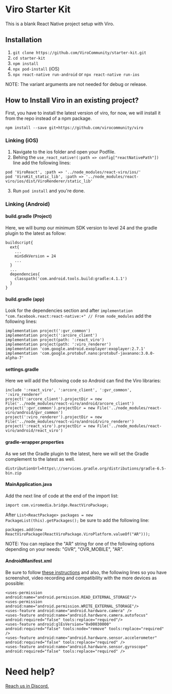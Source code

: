 # Viro Starter Kit

This is a blank React Native project setup with Viro.

## Installation

1. `git clone https://github.com/ViroCommunity/starter-kit.git`
2. `cd starter-kit`
3. `npm install`
4. `npx pod-install` (iOS)
5. `npx react-native run-android` or `npx react-native run-ios`

NOTE: The variant arguments are not needed for debug or release.

## How to Install Viro in an existing project?

First, you have to install the latest version of viro, for now, we will install it from the repo instead of a npm package.

`npm install --save git+https://github.com/virocommunity/viro`

### Linking (iOS)

1. Navigate to the ios folder and open your Podfile.
2. Behing the `use_react_native!(:path => config["reactNativePath"])` line add the following lines:

```
pod 'ViroReact', :path => '../node_modules/react-viro/ios/'
pod 'ViroKit_static_lib', :path => '../node_modules/react-viro/ios/dist/ViroRenderer/static_lib'
```

3. Run `pod install` and you're done.

### Linking (Android)
#### build.gradle (Project)
Here, we will bump our minimum SDK version to level 24 and the gradle plugin to the latest as follow:
```
buildscript{
  ext{
    ...
    minSdkVersion = 24
    ...
  }
  ...
  dependencies{
    classpath('com.android.tools.build:gradle:4.1.1')
  }
}
```

#### build.gradle (app)
Look for the dependencies section and after `implementation "com.facebook.react:react-native:+" // From node_modules` add the following lines:

```
implementation project(':gvr_common')
implementation project(':arcore_client')
implementation project(path: ':react_viro')
implementation project(path: ':viro_renderer')
implementation 'com.google.android.exoplayer:exoplayer:2.7.1'
implementation 'com.google.protobuf.nano:protobuf-javanano:3.0.0-alpha-7'
```

#### settings.gradle
Here we will add the following code so Android can find the Viro libraries:

```
include ':react_viro', ':arcore_client', ':gvr_common', ':viro_renderer'
project(':arcore_client').projectDir = new File('../node_modules/react-viro/android/arcore_client')
project(':gvr_common').projectDir = new File('../node_modules/react-viro/android/gvr_common')
project(':viro_renderer').projectDir = new File('../node_modules/react-viro/android/viro_renderer')
project(':react_viro').projectDir = new File('../node_modules/react-viro/android/react_viro')
```

#### gradle-wrapper.properties
As we set the Gradle plugin to the latest, here we will set the Gradle complement to the latest as well.

`distributionUrl=https\://services.gradle.org/distributions/gradle-6.5-bin.zip`

#### MainApplication.java
Add the next line of code at the end of the import list:

`import com.viromedia.bridge.ReactViroPackage;`

After `List<ReactPackage> packages = new PackageList(this).getPackages();` be sure to add the following line:

`packages.add(new ReactViroPackage(ReactViroPackage.ViroPlatform.valueOf("AR")));`

NOTE: You can replace the "AR" string for one of the following options depending on your needs:
"GVR", "OVR_MOBILE", "AR".

#### AndroidManifest.xml
Be sure to follow [these instructions](https://docs.viromedia.com/docs/integrating-existing-projects-android#updating-your-androidmanifestxml) and also, the following lines so you have screenshot, video recording and compatibility with the more devices as possible:

```
<uses-permission android:name="android.permission.READ_EXTERNAL_STORAGE"/>
<uses-permission android:name="android.permission.WRITE_EXTERNAL_STORAGE"/>
<uses-feature android:name="android.hardware.camera" />
<uses-feature android:name="android.hardware.camera.autofocus" android:required="false" tools:replace="required"/>
<uses-feature android:glEsVersion="0x00030000" android:required="false" tools:node="remove" tools:replace="required" />
<uses-feature android:name="android.hardware.sensor.accelerometer" android:required="false" tools:replace="required" />
<uses-feature android:name="android.hardware.sensor.gyroscope" android:required="false" tools:replace="required" />
```

# Need help?
[Reach us in Discord.](https://discord.gg/YfxDBGTxvG)
